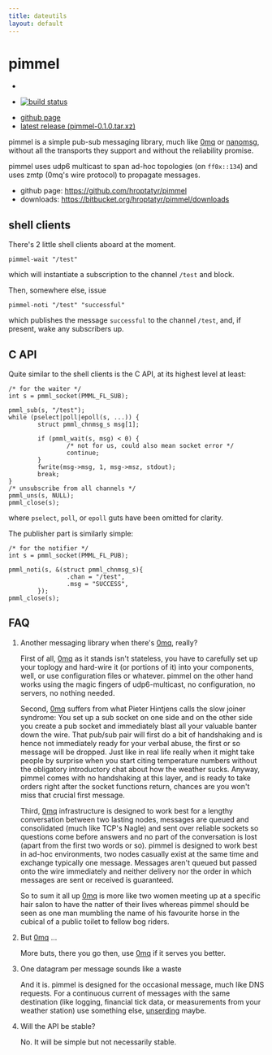 ```yaml
---
title: dateutils
layout: default
---
```


pimmel
======

<div id="rtop" class="sidebar-widget">
  <div class="sidebar-stack">
    <ul>
      <li>
        <script type="text/javascript"
          src="http://www.ohloh.net/p/632570/widgets/project_languages.js">
        </script>
      </li>
    </ul>
  </div>
  <div class="sidebar-stack">
    <ul>
      <li>
        <a href="http://travis-ci.org/hroptatyr/pimmel"><img src="https://secure.travis-ci.org/hroptatyr/pimmel.png?branch=master" alt="build status"></img></a>
      </li>
    </ul>
  </div>
  <div class="sidebar-stack">
    <ul>
      <li><a href="https://github.com/hroptatyr/pimmel">github page</a></li>
      <li><a href="https://bitbucket.org/hroptatyr/pimmel/downloads/pimmel-0.1.0.tar.xz">latest release (pimmel-0.1.0.tar.xz)</a></li>
    </ul>
  </div>
</div>

pimmel is a simple pub-sub messaging library, much like [0mq][1] or
[nanomsg][2], without all the transports they support and without the
reliability promise.

pimmel uses udp6 multicast to span ad-hoc topologies (on `ff0x::134`)
and uses zmtp (0mq's wire protocol) to propagate messages.

+ github page: <https://github.com/hroptatyr/pimmel>
+ downloads: <https://bitbucket.org/hroptatyr/pimmel/downloads>

shell clients
-------------
There's 2 little shell clients aboard at the moment.

    pimmel-wait "/test"

which will instantiate a subscription to the channel `/test` and block.

Then, somewhere else, issue

    pimmel-noti "/test" "successful"

which publishes the message `successful` to the channel `/test`, and,
if present, wake any subscribers up.

C API
-----
Quite similar to the shell clients is the C API, at its highest level at
least:

    /* for the waiter */
    int s = pmml_socket(PMML_FL_SUB);

    pmml_sub(s, "/test");
    while (pselect|poll|epoll(s, ...)) {
            struct pmml_chnmsg_s msg[1];

            if (pmml_wait(s, msg) < 0) {
                    /* not for us, could also mean socket error */
                    continue;
            }
            fwrite(msg->msg, 1, msg->msz, stdout);
            break;
    }
    /* unsubscribe from all channels */
    pmml_uns(s, NULL);
    pmml_close(s);

where `pselect`, `poll`, or `epoll` guts have been omitted for clarity.

The publisher part is similarly simple:

    /* for the notifier */
    int s = pmml_socket(PMML_FL_PUB);

    pmml_noti(s, &(struct pmml_chnmsg_s){
                    .chan = "/test",
                    .msg = "SUCCESS",
            });
    pmml_close(s);


FAQ
---

1. Another messaging library when there's [0mq][1], really?

   First of all, [0mq][1] as it stands isn't stateless, you have to
   carefully set up your toplogy and hard-wire it (or portions of it)
   into your components, well, or use configuration files or whatever.
   pimmel on the other hand works using the magic fingers of
   udp6-multicast, no configuration, no servers, no nothing needed.

   Second, [0mq][1] suffers from what Pieter Hintjens calls the slow
   joiner syndrome: You set up a sub socket on one side and on the other
   side you create a pub socket and immediately blast all your valuable
   banter down the wire.  That pub/sub pair will first do a bit of
   handshaking and is hence not immediately ready for your verbal
   abuse, the first or so message will be dropped.
   Just like in real life really when it might take people by surprise
   when you start citing temperature numbers without the obligatory
   introductory chat about how the weather sucks.  Anyway, pimmel comes
   with no handshaking at this layer, and is ready to take orders right
   after the socket functions return, chances are you won't miss that
   crucial first message.

   Third, [0mq][1] infrastructure is designed to work best for a lengthy
   conversation between two lasting nodes, messages are queued and
   consolidated (much like TCP's Nagle) and sent over reliable sockets
   so questions come before answers and no part of the conversation is
   lost (apart from the first two words or so).  pimmel is designed to
   work best in ad-hoc environments, two nodes casually exist at the
   same time and exchange typically one message.  Messages aren't queued
   but passed onto the wire immediately and neither delivery nor the
   order in which messages are sent or received is guaranteed.

   So to sum it all up [0mq][1] is more like two women meeting up at a
   specific hair salon to have the natter of their lives whereas pimmel
   should be seen as one man mumbling the name of his favourite horse in
   the cubical of a public toilet to fellow bog riders.

2. But [0mq][1] ...

   More buts, there you go then, use [0mq][1] if it serves you better.

3. One datagram per message sounds like a waste

   And it is.  pimmel is designed for the occasional message, much like
   DNS requests.  For a continuous current of messages with the same
   destination (like logging, financial tick data, or measurements from
   your weather station) use something else, [unserding][3] maybe.

4. Will the API be stable?

   No.  It will be simple but not necessarily stable.

  [1]: https://github.com/zeromq/libzmq
  [2]: https://github.com/250bpm/nanomsg
  [3]: https://github.com/hroptatyr/unserding
